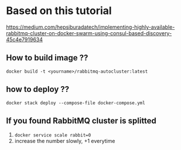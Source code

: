 # Based on this tutorial

https://medium.com/hepsiburadatech/implementing-highly-available-rabbitmq-cluster-on-docker-swarm-using-consul-based-discovery-45c4e7919634

## How to build  image ??
```docker build -t <yourname>/rabbitmq-autocluster:latest```

## how to deploy ??

```docker stack deploy --compose-file docker-compose.yml```

## If you found RabbitMQ cluster is splitted

1. ```docker service scale rabbit=0```
2. increase the number slowly, +1 everytime